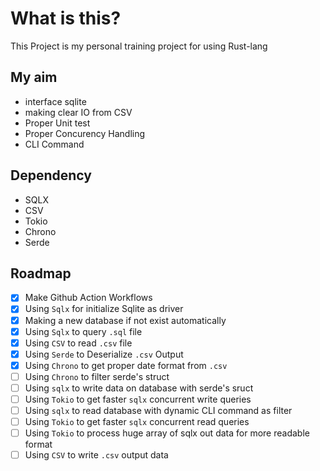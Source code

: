 # What is this?
This Project is my personal training project for using Rust-lang

## My aim
- interface sqlite
- making clear IO from CSV
- Proper Unit test
- Proper Concurency Handling
- CLI Command

## Dependency
- SQLX
- CSV
- Tokio
- Chrono
- Serde

## Roadmap
* [x] Make Github Action Workflows
* [x] Using `Sqlx` for initialize Sqlite as driver
* [x] Making a new database if not exist automatically
* [x] Using `Sqlx` to query `.sql` file
* [x] Using `CSV` to read `.csv` file
* [x] Using `Serde` to Deserialize `.csv` Output
* [x] Using `Chrono` to get proper date format from `.csv`
* [ ] Using `Chrono` to filter serde's struct
* [ ] Using `sqlx` to write data on database with serde's sruct
* [ ] Using `Tokio` to get faster `sqlx` concurrent write queries
* [ ] Using `sqlx` to read database with dynamic CLI command as filter
* [ ] Using `Tokio` to get faster `sqlx` concurrent read queries
* [ ] Using `Tokio` to process huge array of sqlx out data for more readable format
* [ ] Using `CSV` to write `.csv` output data
